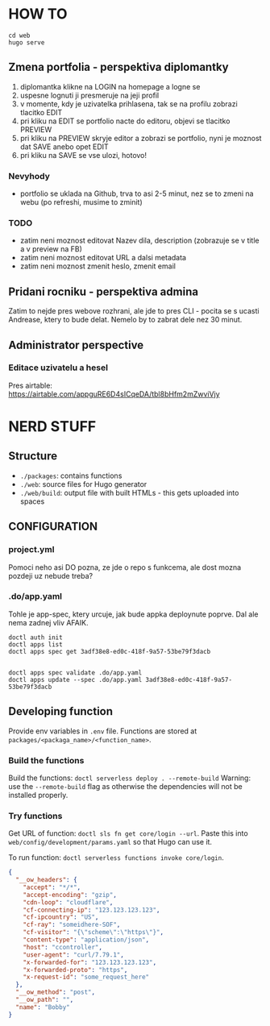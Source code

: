 # HOW TO

```
cd web
hugo serve
```

## Zmena portfolia - perspektiva diplomantky
1. diplomantka klikne na LOGIN na homepage a logne se
2. uspesne lognuti ji presmeruje na jeji profil
3. v momente, kdy je uzivatelka prihlasena, tak se na profilu zobrazi tlacitko EDIT
4. pri kliku na EDIT se portfolio nacte do editoru, objevi se tlacitko PREVIEW
5. pri kliku na PREVIEW skryje editor a zobrazi se portfolio, nyni je moznost dat SAVE anebo opet EDIT
6. pri kliku na SAVE se vse ulozi, hotovo!


### Nevyhody
- portfolio se uklada na Github, trva to asi 2-5 minut, nez se to zmeni na webu (po refreshi, musime to zminit)

### TODO
- zatim neni moznost editovat Nazev dila, description (zobrazuje se v title a v preview na FB)
- zatim neni moznost editovat URL a dalsi metadata
- zatim neni moznost zmenit heslo, zmenit email

## Pridani rocniku - perspektiva admina
Zatim to nejde pres webove rozhrani, ale jde to pres CLI - pocita se s ucasti Andrease, ktery to bude delat.
Nemelo by to zabrat dele nez 30 minut.


## Administrator perspective

### Editace uzivatelu a hesel
Pres airtable: https://airtable.com/appguRE6D4sICqeDA/tbl8bHfm2mZwviVjy

# NERD STUFF

## Structure

- `./packages`: contains functions
- `./web`: source files for Hugo generator
- `./web/build`: output file with built HTMLs - this gets uploaded into spaces



## CONFIGURATION

### project.yml

Pomoci neho asi DO pozna, ze jde o repo s funkcema, ale dost mozna pozdeji uz nebude treba?

### .do/app.yaml

Tohle je app-spec, ktery urcuje, jak bude appka deploynute poprve.
Dal ale nema zadnej vliv AFAIK.

```
doctl auth init
doctl apps list
doctl apps spec get 3adf38e8-ed0c-418f-9a57-53be79f3dacb


doctl apps spec validate .do/app.yaml
doctl apps update --spec .do/app.yaml 3adf38e8-ed0c-418f-9a57-53be79f3dacb
```

## Developing function

Provide env variables in `.env` file.
Functions are stored at `packages/<packaga_name>/<function_name>`.

### Build the functions
Build the functions: `doctl serverless deploy . --remote-build`
Warning: use the `--remote-build` flag as otherwise the dependencies will not be installed properly.


### Try functions
Get URL of function: `doctl sls fn get core/login --url`.
Paste this into `web/config/development/params.yaml` so that Hugo can use it.

To run function: `doctl serverless functions invoke core/login`.


```json
{
  "__ow_headers": {
    "accept": "*/*",
    "accept-encoding": "gzip",
    "cdn-loop": "cloudflare",
    "cf-connecting-ip": "123.123.123.123",
    "cf-ipcountry": "US",
    "cf-ray": "someidhere-SOF",
    "cf-visitor": "{\"scheme\":\"https\"}",
    "content-type": "application/json",
    "host": "ccontroller",
    "user-agent": "curl/7.79.1",
    "x-forwarded-for": "123.123.123.123",
    "x-forwarded-proto": "https",
    "x-request-id": "some_request_here"
  },
  "__ow_method": "post",
  "__ow_path": "",
  "name": "Bobby"
}
```